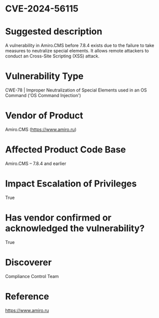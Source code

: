# CVE-2024-56115

# Suggested description
A vulnerability in Amiro.CMS before 7.8.4 exists due to the failure to take measures to neutralize special elements. It allows remote attackers to conduct an Cross-Site Scripting (XSS) attack.

# Vulnerability Type
CWE-78 | Improper Neutralization of Special Elements used in an OS Command ('OS Command Injection')

# Vendor of Product
Amiro.CMS (https://www.amiro.ru)

# Affected Product Code Base
Amiro.CMS – 7.8.4 and earlier

# Impact Escalation of Privileges
True

# Has vendor confirmed or acknowledged the vulnerability?
True

# Discoverer
Compliance Control Team

# Reference
https://www.amiro.ru
